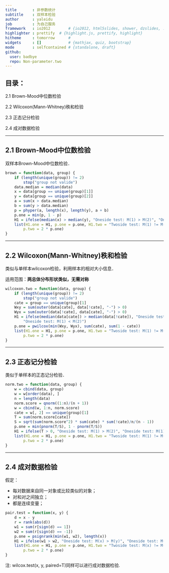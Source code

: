 ```yaml
---
title       : 非参数统计
subtitle    : 双样本检验
author      : yaleidu
job         : 为自己服务
framework   : io2012        # {io2012, html5slides, shower, dzslides, ...}
highlighter : prettify  # {highlight.js, prettify, highlight}
hitheme     : tomorrow      # 
widgets     : []            # {mathjax, quiz, bootstrap}
mode        : selfcontained # {standalone, draft}
github:
  user: badbye
  repo: Non-parameter.two
---
```


## 目录：

2.1 Brown-Mood中位数检验

2.2 Wilcoxon(Mann-Whitney)秩和检验

2.3 正态记分检验

2.4 成对数据检验

---

## 2.1 Brown-Mood中位数检验

双样本Brown-Mood中位数检验．

```r
brown = function(data, group) {
    if (length(unique(group)) != 2) 
        stop("group not valide")
    data.median = median(data)
    x = data[group == unique(group)[1]]
    y = data[group == unique(group)[2]]
    a = sum(x > data.median)
    b = sum(y > data.median)
    p = phyper(a, length(x), length(y), a + b)
    p.one = min(p, 1 - p)
    H1 = ifelse(median(x) > median(y), "Oneside test: M(1) > M(2)", "Oneside test: M(1) < M(2)")
    list(H1.one = H1, p.one = p.one, H1.two = "Twoside test: M(1) != M(2)", 
        p.two = 2 * p.one)
}
```


---
## 2.2 Wilcoxon(Mann-Whitney)秩和检验

类似与单样本wilcoxon检验，利用样本的相对大小信息．

适用范围：**两总体分布形状类似，无需对称**


```r
wilcoxon.two = function(data, group) {
    if (length(unique(group)) != 2) 
        stop("group not valide")
    cate = group == unique(group)[1]
    Wxy = sum(outer(data[cate], data[!cate], "-") > 0)
    Wyx = sum(outer(data[!cate], data[cate], "-") > 0)
    H1 = ifelse(median(data[cate]) > median(data[!cate]), "Oneside test: M(1) > M(2)", 
        "Oneside test: M(1) < M(2)")
    p.one = pwilcox(min(Wxy, Wyx), sum(cate), sum(1 - cate))
    list(H1.one = H1, p.one = p.one, H1.two = "Twoside test: M(1) != M(2)", 
        p.two = 2 * p.one)
}
```


---
## 2.3 正态记分检验

类似于单样本的正态记分检验．

```r
norm.two = function(data, group) {
    w = cbind(data, group)
    w = w[order(data), ]
    n = length(data)
    norm.score = qnorm((1:n)/(n + 1))
    w = cbind(w, 1:n, norm.score)
    cate = w[, 2] == unique(group)[1]
    T = sum(norm.score[cate])
    S = sqrt(sum(norm.score^2) * sum(cate) * sum(!cate)/n/(n - 1))
    p.one = min(pnorm(T/S), 1 - pnorm(T/S))
    H1 = ifelse(T > 0, "Oneside test: M(1) > M(2)", "Oneside test: M(1) < M(2)")
    list(H1.one = H1, p.one = p.one, H1.two = "Twoside test: M(1) != M(2)", 
        p.two = 2 * p.one)
}
```


---
## 2.4 成对数据检验

假定：　　　　
* 每对数据来自同一对象或比较类似的对象；
* 对和对之间独立；
* 都是连续变量；

```r
pair.test = function(x, y) {
    d = x - y
    r = rank(abs(d))
    w1 = sum(r[sign(d) == 1])
    w2 = sum(r[sign(d) == -1])
    p.one = psignrank(min(w1, w2), length(x))
    H1 = ifelse(w1 > w2, "Oneside test: M(x) > M(y)", "Oneside test: M(x) < M(y)")
    list(H1.one = H1, p.one = p.one, H1.two = "Twoside test: M(x) != M(y)", 
        p.two = 2 * p.one)
}
```

注: wilcox.test(x, y, paired=T)同样可以进行成对数据检验.
